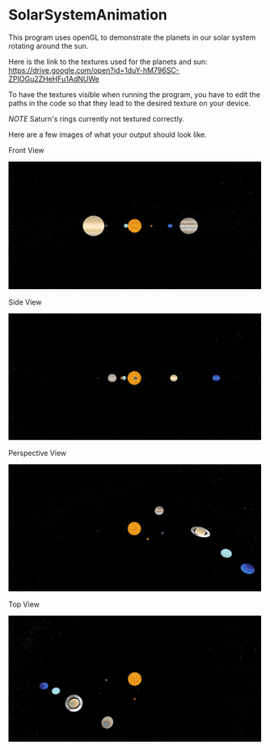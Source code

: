 # SolarSystemAnimation
This program uses openGL to demonstrate the planets in our solar system rotating around the sun.

Here is the link to the textures used for the planets and sun:
https://drive.google.com/open?id=1duY-hM796SC-ZPIOGu2ZHeHFu1AdNUWe

To have the textures visible when running the program, you have to edit the paths in the code
so that they lead to the desired texture on your device.

*NOTE*
Saturn's rings currently not textured correctly.

Here are a few images of what your output should look like.

Front View

<img src="Images/frontView.png" width=500>

Side View

<img src="Images/sideView.png" width=500>

Perspective View

<img src="Images/perspectiveView.png" width=500>

Top View

<img src="Images/topView.png" width=500>
